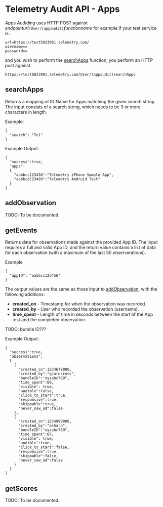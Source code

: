 Telemetry Audit API - Apps
==========================

Apps Audiding uses HTTP POST against *endpointurl*`/User/(appaudit)`*functionname* for example if your test service is:

    url=https://test5823901.telemetry.com/
    username=x
    password=x

and you wish to perform the [searchApps](#searchApps) function, you perform an HTTP post against:

    https://test5823901.telemetry.com/User/(appaudit)searchApps


## searchApps

Returns a mapping of ID:Name for Apps matching the given search string. The input consists of a search string, which needs to be 3 or more characters in length.

Example:

    {
      "search": "Tel"
    }

Example Output:

    {
      "success":true,
      "apps":
      {
        "aabbcc123456":"Telemetry iPhone Sample App",
        "aabbcd123499":"Telemetry Android Test"
      }
    }


## addObservation

TODO: To be documented.

## getEvents

Returns data for observations made against the provided App ID. The input requires a full and valid App ID, and the return value contains a list of data for each observation (with a maximum of the last 50 observerations).

Example

    {
      "appID": "aabbcc123456"
    }


The output values are the same as those input to [addObservation](#addObservation), with the following additions:

* **created_on** - Timestamp for when the observation was recorded.
* **created_by** - User who recorded the observation (username).
* **time_spent** - Length of time in seconds between the start of the App test and the completed observation.

TODO: bundle ID???

Example Output:

    {
      "success":true,
      "observations":
      [
        {
          "created_on":1234678000, 
          "created_by":"gcarncross", 
          "bundleID":"xyzabc789", 
          "time_spent":60, 
          "visible": true, 
          "audible":false, 
          "click_to_start":true, 
          "responsive":true, 
          "skippable":true,
          "never_saw_ad":false
        },
        {
          "created_on":1234999000, 
          "created_by":"asharp", 
          "bundleID":"xyzabc789", 
          "time_spent":67, 
          "visible": true, 
          "audible":true, 
          "click_to_start":false, 
          "responsive":true, 
          "skippable":false,
          "never_saw_ad":false
        }
      ]
    }

## getScores

TODO: To be documented.
